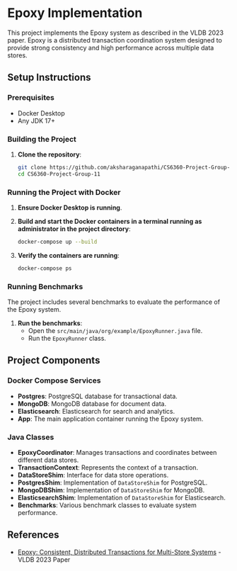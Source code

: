 # Epoxy Implementation

This project implements the Epoxy system as described in the VLDB 2023 paper. Epoxy is a distributed transaction coordination system designed to provide strong consistency and high performance across multiple data stores.


## Setup Instructions

### Prerequisites

- Docker Desktop
- Any JDK 17+

### Building the Project

1. **Clone the repository**:
    ```sh
    git clone https://github.com/aksharaganapathi/CS6360-Project-Group-11.git
    cd CS6360-Project-Group-11
    ```

### Running the Project with Docker

1. **Ensure Docker Desktop is running**.

2. **Build and start the Docker containers in a terminal running as administrator in the project directory**:
    ```sh
    docker-compose up --build
    ```

3. **Verify the containers are running**:
    ```sh
    docker-compose ps
    ```

### Running Benchmarks

The project includes several benchmarks to evaluate the performance of the Epoxy system.

1. **Run the benchmarks**:
    - Open the `src/main/java/org/example/EpoxyRunner.java` file.
    - Run the `EpoxyRunner` class.

## Project Components

### Docker Compose Services

- **Postgres**: PostgreSQL database for transactional data.
- **MongoDB**: MongoDB database for document data.
- **Elasticsearch**: Elasticsearch for search and analytics.
- **App**: The main application container running the Epoxy system.

### Java Classes

- **EpoxyCoordinator**: Manages transactions and coordinates between different data stores.
- **TransactionContext**: Represents the context of a transaction.
- **DataStoreShim**: Interface for data store operations.
- **PostgresShim**: Implementation of `DataStoreShim` for PostgreSQL.
- **MongoDBShim**: Implementation of `DataStoreShim` for MongoDB.
- **ElasticsearchShim**: Implementation of `DataStoreShim` for Elasticsearch.
- **Benchmarks**: Various benchmark classes to evaluate system performance.

## References

- [Epoxy: Consistent, Distributed Transactions for Multi-Store Systems](https://vldb.org/pvldb/vol16/p1234-epoxy.pdf) - VLDB 2023 Paper
